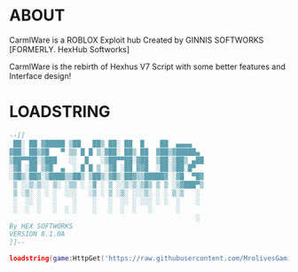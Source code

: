 # ABOUT

CarmlWare is a ROBLOX Exploit hub Created by GINNIS SOFTWORKS [FORMERLY. HexHub Softworks]

CarmlWare is the rebirth of Hexhus V7 Script with some better features and Interface design!

# LOADSTRING
```lua
--[[
 ██░ ██ ▓█████ ▒██   ██▒ ██░ ██  █    ██  ▄▄▄▄        
▓██░ ██▒▓█   ▀ ▒▒ █ █ ▒░▓██░ ██▒ ██  ▓██▒▓█████▄ 
▒██▀▀██░▒███   ░░  █   ░▒██▀▀██░▓██  ▒██░▒██▒ ▄██
░▓█ ░██ ▒▓█  ▄  ░ █ █ ▒ ░▓█ ░██ ▓▓█  ░██░▒██░█▀  
░▓█▒░██▓░▒████▒▒██▒ ▒██▒░▓█▒░██▓▒▒█████▓ ░▓█  ▀█▓
 ▒ ░░▒░▒░░ ▒░ ░▒▒ ░ ░▓ ░ ▒ ░░▒░▒░▒▓▒ ▒ ▒ ░▒▓███▀▒
 ▒ ░▒░ ░ ░ ░  ░░░   ░▒ ░ ▒ ░▒░ ░░░▒░ ░ ░ ▒░▒   ░ 
 ░  ░░ ░   ░    ░    ░   ░  ░░ ░ ░░░ ░ ░  ░    ░ 
 ░  ░  ░   ░  ░ ░    ░   ░  ░  ░   ░      ░      
                                               ░                                                                           
By HEX SOFTWORKS
VERSION 8.1.0A
]]--

loadstring(game:HttpGet('https://raw.githubusercontent.com/MrolivesGaming/HexHub/main/LOADER.lua'))()
```
